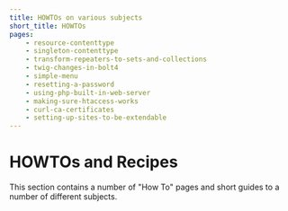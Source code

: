 ```yaml
---
title: HOWTOs on various subjects
short_title: HOWTOs
pages:
    - resource-contenttype
    - singleton-contenttype
    - transform-repeaters-to-sets-and-collections
    - twig-changes-in-bolt4
    - simple-menu
    - resetting-a-password
    - using-php-built-in-web-server
    - making-sure-htaccess-works
    - curl-ca-certificates
    - setting-up-sites-to-be-extendable
---
```

HOWTOs and Recipes
===================

This section contains a number of "How To" pages and short guides to a number
of different subjects.
